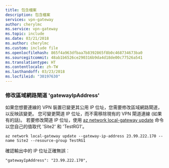 ```yaml
---
title: 包含檔案
description: 包含檔案
services: vpn-gateway
author: cherylmc
ms.service: vpn-gateway
ms.topic: include
ms.date: 03/21/2018
ms.author: cherylmc
ms.custom: include file
ms.openlocfilehash: 865f4a963dfbaa7b8392865f8b0c468734673ba0
ms.sourcegitcommit: 48ab1b6526ce290316b9da4d18de00c77526a541
ms.translationtype: HT
ms.contentlocale: zh-TW
ms.lasthandoff: 03/23/2018
ms.locfileid: "30197630"
---
```

### <a name="to-modify-the-local-network-gateway-gatewayipaddress"></a>修改區域網路閘道 'gatewayIpAddress'

如果您想要連線的 VPN 裝置已變更其公用 IP 位址，您需要修改區域網路閘道，以反映該變更。 您可變更閘道 IP 位址，而不需移除現有的 VPN 閘道連線 (如果有的話)。 若要修改閘道 IP 位址，使用 [az network local-gateway update](https://docs.microsoft.com/cli/azure/network/local-gateway#az_network_local_gateway_update) 命令以您自己的值取代 'Site2' 和 'TestRG1'。

```azurecli
az network local-gateway update --gateway-ip-address 23.99.222.170 --name Site2 --resource-group TestRG1
```

確認輸出中的 IP 位址正確無誤︰

```
"gatewayIpAddress": "23.99.222.170",
```